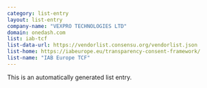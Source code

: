 ```yaml
---
category: list-entry
layout: list-entry
company-name: "VEXPRO TECHNOLOGIES LTD"
domain: onedash.com
list: iab-tcf
list-data-url: https://vendorlist.consensu.org/vendorlist.json
list-home: https://iabeurope.eu/transparency-consent-framework/
list-name: "IAB Europe TCF"
---
```


This is an automatically generated list entry.
